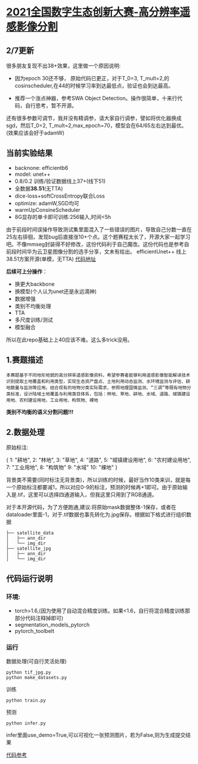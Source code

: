# [2021全国数字生态创新大赛-高分辨率遥感影像分割](https://tianchi.aliyun.com/competition/entrance/531860/introduction)

## 2/7更新
很多朋友复现不出38+效果，这里做一个原因说明:
- 因为epoch 30还不够， 原始代码已更正，对于T_0=3, T_mult=2,的cosinscheduler,在44的时候学习率到达最低点，验证也会到达最高。

- 推荐一个涨点神器，参考SWA Object Detection。操作很简单，十来行代码，自行思考，暂不开源。

还有很多参数可调节，我并没有精调参，请大家自行调参，譬如将优化器换成sgd，然后T_0=2, T_mult=2,max_epoch=70，模型会在64/65左右达到最优。(效果应该会好于adamW)

## 当前实验结果
- backnone: efficientb6
- model: unet++
- 0.8/0.2 训练/验证数据线上37+(线下51)
- 全数据**38.51**(无TTA)
- dice-loss+softCrossEntropy联合Loss
- optimize: adamW,SGD均可
- warmUpConsineScheduler
- 8G显存的单卡即可训练:256输入,时间<5h

由于前段时间误操作导致测试集里面混入了一些错误的图片，导致自己分数一直在25左右徘徊，发现bug后直接涨10+个点。这个题赛程太长了，开源大家一起学习吧。不像mmseg封装得不好修改，这份代码利于自己魔改。这份代码也是参考自前段时间华为云卫星图像分割的选手分享，文末有给出。
efficientUnet++ 线上38.51方案开源(单模，无TTA)
[代码地址](https://github.com/DLLXW/data-science-competition)

**后续可上分操作**：
- 换更大backbone
- 换模型(个人认为unet还是永远滴神)
- 数据增强
- 类别不均衡处理
- TTA
- 多尺度训练/测试
- 模型融合

所以在此repo基础上上40应该不难。这么多trick没用。
## 1.赛题描述
    本赛题基于不同地形地貌的高分辨率遥感影像资料，希望参赛者能够利用遥感影像智能解译技术识别提取土地覆盖和利用类型，实现生态资产盘点、土地利用动态监测、水环境监测与评估、耕地数量与监测等应用。结合现有的地物分类实际需求，参照地理国情监测、“三调”等既有地物分类标准，设计陆域土地覆盖与利用类目体系，包括：林地、草地、耕地、水域、道路、城镇建设用地、农村建设用地，工业用地、构筑物、裸地
**类别不均衡的语义分割问题!!!**

## 2.数据处理
原始标注:

{
  1: "耕地",
  2: "林地",
  3: "草地",
  4: "道路",
  5: "城镇建设用地",
  6: "农村建设用地",
  7: "工业用地",
  8: "构筑物"
  9: "水域"
  10: "裸地"
 }

背景类不需要(同时标注无背景类)，所以训练的时候，最好当作10类来训，就是每一个原始标注都要减1，所以对应0-9的标注，预测的时候再+1即可。由于原始输入是.tif，这里可以选择四通道输入，但我这里只用到了RGB通道。

对于本开源代码，为了方便跑通,建议:将原始mask数据整体-1保存，或者在dataloader里面-1，对于.tif数据也事先转化为.jpg保存。根据如下格式进行组织数据
```
├── satellite_data
│   ├── ann_dir
│   └── img_dir
├── satellite_jpg
│   ├── ann_dir
│   └── img_dir
```
## 代码运行说明
### 环境:
- torch>1.6,(因为使用了自动混合精度训练。如果<1.6，自行将混合精度训练那部分代码注释掉即可)
- segmentation_models_pytorch
- pytorch_toolbelt
### 运行
数据处理(可自行灵活处理)
```
python tif_jpg.py
python make_datasets.py
```
训练
```shell
python train.py
```
预测
```shell
python infer.py
```
infer里面use_demo=True,可以可视化一张预测图片，若为False,则为生成提交结果

[代码参考](https://github.com/InchSoup/HWCC2020_RS_segmentati)
